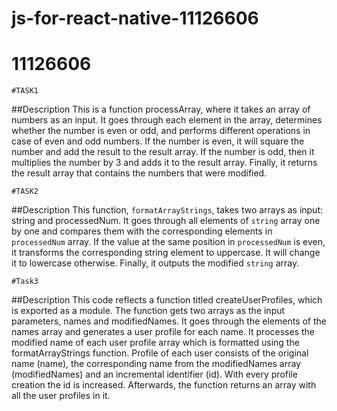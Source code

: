 # js-for-react-native-11126606

# 11126606

    #TASK1

##Description
This is a function processArray, where it takes an array of numbers as an input. It goes through each element in the array, determines whether the number is even or odd, and performs different operations in case of even and odd numbers. If the number is even, it will square the number and add the result to the result array. If the number is odd, then it multiplies the number by 3 and adds it to the result array. Finally, it returns the result array that contains the numbers that were modified.

    #TASK2

##Description
This function, `formatArrayStrings`, takes two arrays as input: string and processedNum. It goes through all elements of `string` array one by one and compares them with the corresponding elements in `processedNum` array. If the value at the same position in `processedNum` is even, it transforms the corresponding string element to uppercase. It will change it to lowercase otherwise. Finally, it outputs the modified `string` array.

    #Task3

##Description
This code reflects a function titled createUserProfiles, which is exported as a module. The function gets two arrays as the input parameters, names and modifiedNames. It goes through the elements of the names array and generates a user profile for each name. It processes the modified name of each user profile array which is formatted using the formatArrayStrings function. Profile of each user consists of the original name (name), the corresponding name from the modifiedNames array (modifiedNames) and an incremental identifier (id). With every profile creation the id is increased. Afterwards, the function returns an array with all the user profiles in it.

